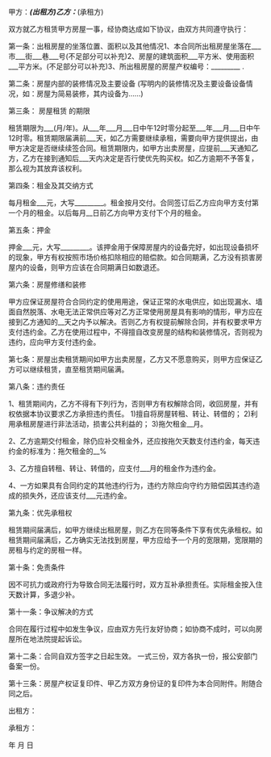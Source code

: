 
 


甲方：_________(出租方)乙方：_________(承租方)


双方就乙方租赁甲方房屋一事，经协商达成如下协议，由双方共同遵守执行：


第一条：出租房屋的坐落位置、面积以及其他情况1、本合同所出租房屋坐落在___市___街___巷___号(不足部分可以补充)2、房屋的建筑面积___平方米、使用面积___平方米。(不足部分可以补充)3、所出租房屋的房屋产权编号：_________ .


第二条：房屋内部的装修情况及主要设备 (写明内的装修情况及主要设备设备情况，如：房屋为简易装修，其内设备为……)


第三条：
房屋租赁
的期限 



租赁期限为___(月/年)。从___年___月___日中午12时零分起至___年___月___日中午12时零。租赁期限届满前___天，如乙方需要继续承租，需要向甲方提供提出，由甲方决定是否继续续签合同。租赁期限内，如甲方出卖房屋，应提前___天通知乙方，乙方在接到通知后___天内决定是否行使优先购买权。如乙方逾期不予答复，那么视为其放弃该权利。


第四条：租金及其交纳方式


每月租金___元，大写_________。租金按月交付。合同签订后乙方应向甲方支付第一个月的租金。以后每月__日前乙方向甲方支付下个月的租金。


第五条：押金


押金___元，大写_________。该押金用于保障房屋内的设备完好，如出现设备损坏的现象，甲方有权按照市场价格扣除相应的赔偿款。如合同期满，乙方没有损害房屋内的设备，则甲方应该在合同期满日如数退还。


第六条：房屋修缮和装修


甲方应保证房屋符合合同约定的使用用途，保证正常的水电供应，如出现漏水、墙面自然脱落、水电无法正常供应等对乙方正常使用房屋具有影响的情形，甲方应在接到乙方通知的__天之内予以解决。否则乙方有权提前解除合同，并有权要求甲方支付违约金。乙方在使用过程中，不得擅自改变房屋的结构和装修情况，否则视为违约，应向甲方支付违约金。


第七条：房屋出卖租赁期间如甲方出卖房屋，乙方又不愿意购买，则甲方应保证乙方可以继续租赁，直至租赁期间届满。


第八条：违约责任


1、租赁期间内，乙方不得有下列行为，否则甲方有权解除合同，收回房屋，并有权依据本协议要求乙方承担违约责任。 1)擅自将房屋转租、转让、转借的； 2)利用承租房屋进行非法活动，损害公共利益的； 3)拖欠租金__月。


2、乙方逾期交付租金，除仍应补交租金外，还应按拖欠天数支付违约金，每天违约金的标准为：拖欠租金的__%


3、乙方擅自转租、转让、转借的，应支付___月的租金作为违约金。


4、一方如果具有合同约定的其他违约行为，违约方除应向守约方赔偿因其违约造成的损失外，还应该支付___元违约金。


第九条：优先承租权


租赁期间届满后，如甲方继续出租房屋，则乙方在同等条件下享有优先承租权。如租赁期间届满后，乙方确实无法找到房屋，甲方应给予一个月的宽限期，宽限期的房租与约定的房租一样。


第十条：免责条件


因不可抗力或政府行为导致合同无法履行时，双方互补承担责任。实际租金按入住天数计算，多退少补。


第十一条：争议解决的方式


合同在履行过程中如发生争议，应由双方先行友好协商；如协商不成时，可以向房屋所在地法院提起诉讼。


第十二条：合同自双方签字之日起生效。 一式三份，双方各执一份，报公安部门备案一份。


第十三条：房屋产权证复印件、甲乙方双方身份证的复印件为本合同附件。附随合同之后。


出租方：


承租方：


年 月 日
 


 

 
 
 
 
 
  


  
 

  


  


  
 
 
 
 

